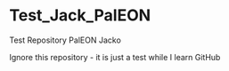 Test_Jack_PalEON
================

Test Repository PalEON Jacko

Ignore this repository - it is just a test while  I learn GitHub
